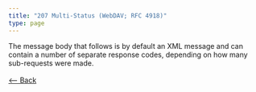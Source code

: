 ```yaml
---
title: "207 Multi-Status (WebDAV; RFC 4918)"
type: page
---
```

The message body that follows is by default an XML message and can contain a number of separate response codes, depending on how many sub-requests were made.<br /><br />[<-- Back](../../http_codes.md)